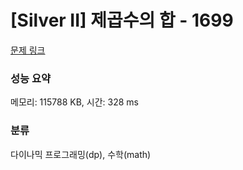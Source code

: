 # [Silver II] 제곱수의 합 - 1699 

[문제 링크](https://www.acmicpc.net/problem/1699) 

### 성능 요약

메모리: 115788 KB, 시간: 328 ms

### 분류

다이나믹 프로그래밍(dp), 수학(math)

